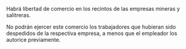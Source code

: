 Habrá libertad de comercio en los recintos de las empresas mineras y salitreras.

No podrán ejercer este comercio los trabajadores que hubieran sido despedidos de la respectiva empresa, a menos que el empleador los autorice previamente.